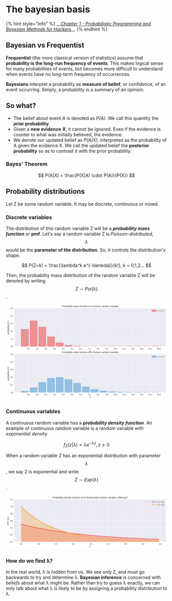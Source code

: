 # The bayesian basis

{% hint style="info" %}
\_\_[_Chapter 1 - Probabilistic Programming and Bayesian Methods for Hackers_](https://nbviewer.jupyter.org/github/CamDavidsonPilon/Probabilistic-Programming-and-Bayesian-Methods-for-Hackers/blob/master/Chapter1_Introduction/Ch1_Introduction_TFP.ipynb#Probability-Distributions)\_\_
{% endhint %}

## Bayesian vs Frequentist

**Frequentist** \(the more classical version of statistics\) assume that **probability is the long-run frequency of events**. This makes logical sense for many probabilities of events, but becomes more difficult to understand when events have no long-term frequency of occurrences.

**Bayesians** interpret a probability as **measure of belief**, or confidence, of an event occurring. Simply, a probability is a summary of an opinion.

## So what?

* The belief about event _A_ is denoted as _P\(A\)_. We call this quantity the **prior probability**.
* Given a **new evidence** _**X**_, it cannot be ignored. Even if the evidence is counter to what was initially believed, the evidence.
* We denote our updated belief as _P\(A\|X\)_, interpreted as the probability of A given the evidence X. We call the updated belief the **posterior probability** so as to contrast it with the prior probability.

### Bayes' Theorem

$$
P(A|X) = \frac{P(X|A) \cdot P(A)}{P(X)}
$$

## Probability distributions

Let Z be some random variable. It may be discrete, continuous or mixed.

### Discrete variables

The distribution of this random variable Z will be a _**probability mass function**_ or **pmf**. Let's say a random variable Z is _Poisson-distributed,_ $$\lambda$$ would be the **parameter of the distribution**. So, it controls the distribution's shape.

$$
P(Z=k) = \frac{\lambda^k e^{-\lambda}}{k!}, k = 0,1,2...
$$

Then, the probability mass distribution of the random variable Z will be denoted by writing $$Z∼Poi(λ)$$.

![](../../.gitbook/assets/image%20%2818%29.png)

### Continuous variables

A  continuous random variable has a _**probability density function**_. An example of continuous random variable is a random variable with _exponential density_.

$$
f_Z(z|λ)=λe^{−λz},z\ge0
$$

When a random variable Z has an exponential distribution with parameter $$\lambda$$, we say Z is exponential and write $$Z∼Exp(λ)$$.

![](../../.gitbook/assets/image%20%2840%29.png)

### How do we find λ?

In the real world, λ is hidden from us. We see only Z, and must go backwards to try and determine λ. **Bayesian inference** is concerned with _beliefs_ about what λ might be. Rather than try to guess λ exactly, we can only talk about what λ is likely to be by assigning a probability distribution to λ.



